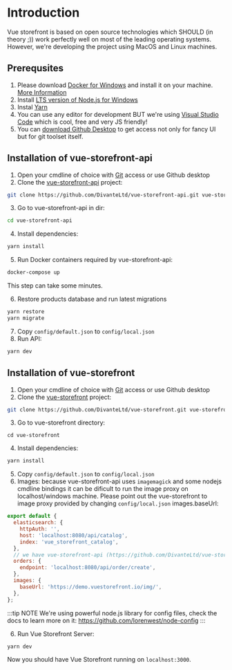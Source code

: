 # Introduction

Vue storefront is based on open source technologies which SHOULD (in theory ;)) work perfectly well on most of the leading operating systems. However, we're developing the project using MacOS and Linux machines.

## Prerequsites

1. Please download [Docker for Windows](https://store.docker.com/editions/community/docker-ce-desktop-windows) and install it on your machine. [More Information](https://blog.jayway.com/2017/04/19/running-docker-on-bash-on-windows/)
2. Install [LTS version of Node.js for Windows](https://nodejs.org/en/download/)
3. Instal [Yarn](https://yarnpkg.com/en/docs/install)
4. You can use any editor for development BUT we're using [Visual Studio Code](https://code.visualstudio.com/) which is cool, free and very JS friendly!
5. You can [download Github Desktop](https://desktop.github.com/) to get access not only for fancy UI but for git toolset itself.

## Installation of vue-storefront-api

1. Open your cmdline of choice with [Git](https://git-scm.com/download/win) access or use Github desktop
2. Clone the [vue-storefront-api](https://github.com/DivanteLtd/vue-storefront-api) project:

```bash
git clone https://github.com/DivanteLtd/vue-storefront-api.git vue-storefront-api
```

3. Go to vue-storefront-api in dir:

```bash
cd vue-storefront-api
```

4. Install dependencies:

```bash
yarn install
```

5. Run Docker containers required by vue-storefront-api:

```bash
docker-compose up
```

This step can take some minutes.

6. Restore products database and run latest migrations

```bash
yarn restore
yarn migrate
```

7. Copy `config/default.json` to `config/local.json`
8. Run API:

```bash
yarn dev
```

## Installation of vue-storefront

1. Open your cmdline of choice with [Git](https://git-scm.com/download/win) access or use Github desktop
2. Clone the [vue-storefront](https://github.com/DivanteLtd/vue-storefront) project:

```bash
git clone https://github.com/DivanteLtd/vue-storefront.git vue-storefront
```

3. Go to vue-storefront directory:

```
cd vue-storefront
```

4. Install dependencies:

```bash
yarn install
```

5. Copy `config/default.json` to `config/local.json`
6. Images: because vue-storefront-api uses `imagemagick` and some nodejs cmdline bindings it can be dificult to run the image proxy on localhost/windows machine. Please point out the vue-storefront to image proxy provided by changing `config/local.json` images.baseUrl:

```js
export default {
  elasticsearch: {
    httpAuth: '',
    host: 'localhost:8080/api/catalog',
    index: 'vue_storefront_catalog',
  },
  // we have vue-storefront-api (https://github.com/DivanteLtd/vue-storefront-api) endpoints below:
  orders: {
    endpoint: 'localhost:8080/api/order/create',
  },
  images: {
    baseUrl: 'https://demo.vuestorefront.io/img/',
  },
};
```

:::tip NOTE
We're using powerful node.js library for config files, check the docs to learn more on it: https://github.com/lorenwest/node-config
:::

6. Run Vue Storefront Server:

```bash
yarn dev
```

Now you should have Vue Storefront running on `localhost:3000`.
